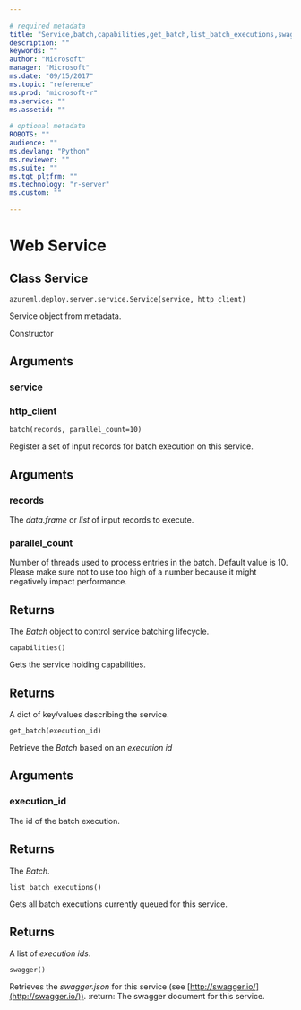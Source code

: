 ```yaml
--- 
 
# required metadata 
title: "Service,batch,capabilities,get_batch,list_batch_executions,swagger: Web Service" 
description: "" 
keywords: "" 
author: "Microsoft" 
manager: "Microsoft" 
ms.date: "09/15/2017" 
ms.topic: "reference" 
ms.prod: "microsoft-r" 
ms.service: "" 
ms.assetid: "" 
 
# optional metadata 
ROBOTS: "" 
audience: "" 
ms.devlang: "Python" 
ms.reviewer: "" 
ms.suite: "" 
ms.tgt_pltfrm: "" 
ms.technology: "r-server" 
ms.custom: "" 
 
---
```


# Web Service


## Class Service



```
azureml.deploy.server.service.Service(service, http_client)
```




Service object from metadata.

Constructor


## Arguments


### service


### http_client



```
batch(records, parallel_count=10)
```




Register a set of input records for batch execution on this service.


## Arguments


### records

The *data.frame* or *list* of
input records to execute.


### parallel_count

Number of threads used to process entries in
the batch. Default value is 10. Please make sure not to use too
high of a number because it might negatively impact performance.


## Returns

The *Batch* object to control service batching
lifecycle.



```
capabilities()
```




Gets the service holding capabilities.


## Returns

A dict of key/values describing the service.



```
get_batch(execution_id)
```




Retrieve the *Batch* based on an *execution id*


## Arguments


### execution_id

The id of the batch execution.


## Returns

The *Batch*.



```
list_batch_executions()
```




Gets all batch executions currently queued for this service.


## Returns

A list of *execution ids*.



```
swagger()
```




Retrieves the *swagger.json* for this service (see [http://swagger.io/](http://swagger.io/)).
:return: The swagger document for this service.
